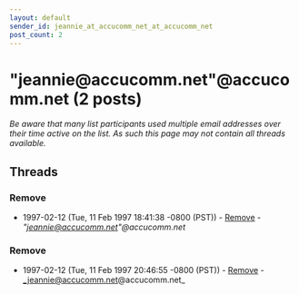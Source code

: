 ```yaml
---
layout: default
sender_id: jeannie_at_accucomm_net_at_accucomm_net
post_count: 2
---
```


# "jeannie<span>@</span>accucomm.net"<span>@</span>accucomm.net (2 posts)

_Be aware that many list participants used multiple email addresses over their time active on the list. As such this page may not contain all threads available._

## Threads

### Remove
+ 1997-02-12 (Tue, 11 Feb 1997 18:41:38 -0800 (PST)) - [Remove](/archive/1997/02/b75252c144a0e84d58cfac439b4bc4913741c8f2579b0ab4220b3e2872cc9880) - _"jeannie@accucomm.net"@accucomm.net_

### Remove
+ 1997-02-12 (Tue, 11 Feb 1997 20:46:55 -0800 (PST)) - [Remove](/archive/1997/02/a99b049d043262443965f1de60d8f732c54254a91d0165b21031616546a23cbb) - _jeannie@accucomm.net@accucomm.net_

